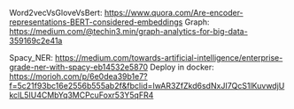 
Word2vecVsGloveVsBert:
https://www.quora.com/Are-encoder-representations-BERT-considered-embeddings
Graph:
https://medium.com/@techin3.min/graph-analytics-for-big-data-359169c2e41a

Spacy_NER:
https://medium.com/towards-artificial-intelligence/enterprise-grade-ner-with-spacy-eb14532e5870
Deploy in docker:
https://morioh.com/p/6e0dea39b1e7?f=5c21f93bc16e2556b555ab2f&fbclid=IwAR3ZfZkd6sdNxJI7QcS1lKuvwdjUkclL5IU4CMbYq3MCPcuFoxr53Y5qFR4
